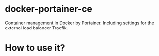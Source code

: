 # docker-portainer-ce

Container management in Docker by Portainer. Including settings for the external load balancer Traefik.

# How to use it?

